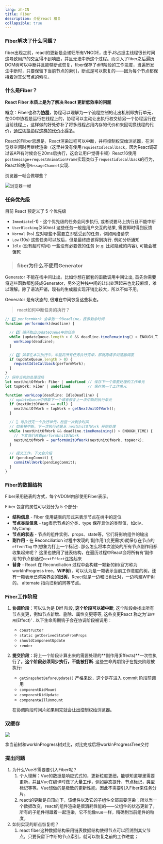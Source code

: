 ```yaml
---
lang: zh-CN
title: Fiber
description: 介绍react 相关
collapsible: true
---
```


### Fiber解决了什么问题？

fiber出现之前，react的更新是会递归所有VNODE，由于JS占据主线程很长时间这导致用户的交互得不到响应，并且无法中断这个过程。而引入了fiber之后遍历DOM树可以中断并且能够断点恢复，fiber保存了diff阶段的工作进度，当遍历发生中断时，只要保留下当前节点的索引，断点是可以恢复的——因为每个节点都保持着对其父节点的索引。











### 什么是Fiber？

**React Fiber 本质上是为了解决 React 更新低效率的问题**

概念：Fiber也称为<u>**协程**</u>，协程可以理解为一个流程控制的让出机制即执行单元，在GO中协程是运行在线程上的，协程可以主动让出执行权交给另一个协程运行在当前线程上，这样做的好处弥补了将多线程占用内存的代价和来回切换线程的代价，<u>通过切换协程这样的代价小得多</u>。

React的Filber思想是，React渲染过程可以中断，并将控制权交给浏览器，在浏览器空闲时再继续渲染（这里并没有使用`requiestIdlecallback`，因为React调研过该API有时候会在20ms后执行，这会让用户觉得卡顿）React16使用`postmessage`+`requestAnimationFrame`实现类似于`requestidlecallback`的行为，React18使用`MessageChannel`实现.

浏览器一帧会做哪些？

![浏览器一帧](/React/react_fiber_frame.png)

### 任务优先级

目前 React 预定义了 5 个优先级

* `Immediate`(-1) - 这个优先级的任务会同步执行, 或者说要马上执行且不能中断
* `UserBlocking`(250ms) 这些任务一般是用户交互的结果, 需要即时得到反馈
* `Normal` (5s) 应对哪些不需要立即感受到的任务，例如网络请求
* `Low` (10s) 这些任务可以放后，但是最终应该得到执行. 例如分析通知
* `Idle` (没有超时时间) 一些没有必要做的任务 (e.g. 比如隐藏的内容), 可能会被饿死

> ### fiber为什么不使用Generator

Generator 不能在栈中间让出。比如你想在嵌套的函数调用中间让出, 首先你需要将这些函数都包装成Generator，另外这种栈中间的让出处理起来也比较麻烦，难以理解。除了语法开销，现有的生成器实现开销比较大，所以不如不用。

Generator 是有状态的, 很难在中间恢复这些状态。

> react如何中断任务的执行？

~~~js
// 1️⃣ performWork 会拿到一个Deadline，表示剩余时间
function performWork(deadline) {

  // 2️⃣ 循环取出updateQueue中的任务
  while (updateQueue.length > 0 && deadline.timeRemaining() > ENOUGH_TIME) {
    workLoop(deadline);
  }

  // 3️⃣ 如果在本次执行中，未能将所有任务执行完毕，那就再请求浏览器调度
  if (updateQueue.length > 0) {
    requestIdleCallback(performWork);
  }
}
// 保存当前的处理现场
let nextUnitOfWork: Fiber | undefined // 保存下一个需要处理的工作单元
let topWork: Fiber | undefined        // 保存第一个工作单元

function workLoop(deadline: IdleDeadline) {
  // updateQueue中获取下一个或者恢复上一次中断的执行单元
  if (nextUnitOfWork == null) {
    nextUnitOfWork = topWork = getNextUnitOfWork();
  }

  // 🔴 每执行完一个执行单元，检查一次剩余时间
  // 如果被中断，下一次执行还是从 nextUnitOfWork 开始处理
  while (nextUnitOfWork && deadline.timeRemaining() > ENOUGH_TIME) {
    // 下文我们再看performUnitOfWork
    nextUnitOfWork = performUnitOfWork(nextUnitOfWork, topWork);
  }

  // 提交工作，下文会介绍
  if (pendingCommit) {
    commitAllWork(pendingCommit);
  }
}

~~~

### Fiber的数据结构

Fiber采用链表的方式，每个VDOM内部使用Fiber表示。

Fiber 包含的属性可以划分为 5 个部分:

* **结构信息** - Fiber 使用链表的形式来表示节点在树中的定位
* **节点类型信息** - tag表示节点的分类、type 保存具体的类型值，如div、MyComp
* **节点的状态** - 节点的组件实例、props、state等，它们将影响组件的输出
* **副作用** - 在 Reconciliation 过程中发现的'副作用'(变更需求)就保存在节点的`effectTag` 中(想象为打上一个标记). 那么怎么将本次渲染的所有节点副作用都收集起来呢？ 这里也使用了链表结构，在遍历过程中React会将所有有‘副作用’的节点都通过`nextEffect`连接起来
* **替身** - React 在 Reconciliation 过程中会构建一颗新的树(官方称为workInProgress tree，**WIP树**)，可以认为是一颗表示当前工作进度的树。还有一颗表示已渲染界面的**旧树**，React就是一边和旧树比对，一边构建WIP树的。 alternate 指向旧树的同等节点。





### Fiber工作阶段



1. **协调阶段**：可以认为是 Diff 阶段, **这个阶段可以被中断**, 这个阶段会找出所有节点变更，例如节点新增、删除、属性变更等等, 这些变更React 称之为'`副作用`(Effect)' . 以下生命周期钩子会在协调阶段被调用：

   * `constructor`
   * `static getDerivedStateFromProps`
   * `shouldComponentUpdate`
   * `render`

2. **提交阶段**：将上一个阶段计算出来的需要处理的**副作用(Effects)**一次性执行了。**这个阶段必须同步执行，不能被打断**. 这些生命周期钩子在提交阶段被执行:

   * `getSnapshotBeforeUpdate()` 严格来说，这个是在进入 commit 阶段前调用
   * `componentDidMount`
   * `componentDidUpdate`
   * `componentWillUnmount`

   在协调阶段时间片如果用完就会让出控制权给浏览器。

   

   

### 双缓存

![](/React/fiber_tree.png)

拿当前树和workInProgress树对比，对比完成后将workInProgressTree交付



### 提出问题

1. 为什么Vue不需要要引入Fiber呢？
   1. 个人理解：Vue的数据是响应式式的，更新粒度更细，能够知道哪里需要更新，并且Vue在编译时做了大量工作，例如静态提升，节点标记，类型标记等等。Vue想做的是极致的更新性能。因此不需要引入Fiber来任务分片。
   2. react的更新是自顶向下，该组件以及它的子组件全部需要渲染；所以当一个数据改变，react的组件渲染是很消耗性能的——父组件的状态更新了，所有的子组件得跟着一起渲染，它不能像vue一样，精确到当前组件的粒度。
2. 如何实现的断点恢复呢？
   1. react fiber这种数据结构采用链表数据结构使得节点可以回溯到其父节点，只要保留下中断的节点索引，就可以恢复之前的工作进度；


<CommentService/>